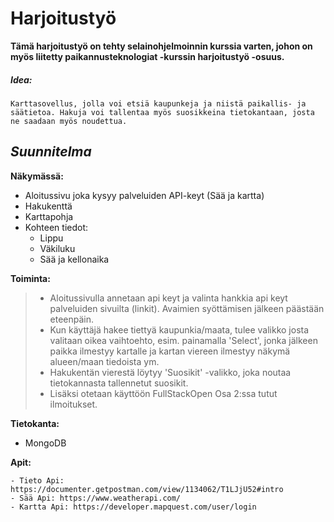 # Harjoitustyö

**Tämä harjoitustyö on tehty selainohjelmoinnin kurssia varten, johon on myös liitetty paikannusteknologiat -kurssin harjoitustyö -osuus.**

##### **Idea:**

    Karttasovellus, jolla voi etsiä kaupunkeja ja niistä paikallis- ja säätietoa. Hakuja voi tallentaa myös suosikkeina tietokantaan, josta ne saadaan myös noudettua.

## *Suunnitelma*

**Näkymässä:**

- Aloitussivu joka kysyy palveluiden API-keyt (Sää ja kartta)
- Hakukenttä
- Karttapohja
- Kohteen tiedot:
  - Lippu
  - Väkiluku
  - Sää ja kellonaika


**Toiminta:**

> - Aloitussivulla annetaan api keyt ja valinta hankkia api keyt palveluiden sivuilta (linkit). Avaimien syöttämisen jälkeen päästään eteenpäin.
> - Kun käyttäjä hakee tiettyä kaupunkia/maata, tulee valikko josta valitaan oikea vaihtoehto, esim. painamalla 'Select', jonka jälkeen paikka ilmestyy kartalle ja kartan viereen ilmestyy näkymä alueen/maan tiedoista ym.
> - Hakukentän vierestä löytyy 'Suosikit' -valikko, joka noutaa tietokannasta tallennetut suosikit.
> - Lisäksi otetaan käyttöön FullStackOpen Osa 2:ssa tutut ilmoitukset.



**Tietokanta:**

- MongoDB


**Apit:**

    - Tieto Api: https://documenter.getpostman.com/view/1134062/T1LJjU52#intro
    - Sää Api: https://www.weatherapi.com/
    - Kartta Api: https://developer.mapquest.com/user/login
